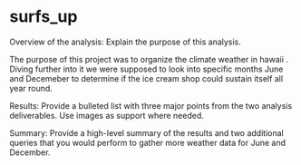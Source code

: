 # surfs_up

Overview of the analysis: Explain the purpose of this analysis.

The purpose of this project was to organize the climate weather in hawaii . Diving further into it we were supposed to look into specific months June and Decemeber to determine if the ice cream shop could sustain itself all year round. 


Results: Provide a bulleted list with three major points from the two analysis deliverables. Use images as support where needed.


Summary: Provide a high-level summary of the results and two additional queries that you would perform to gather more weather data for June and December.
